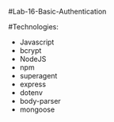 #Lab-16-Basic-Authentication

#Technologies:
+ Javascript
+ bcrypt
+ NodeJS
+ npm
+ superagent
+ express
+ dotenv
+ body-parser
+ mongoose